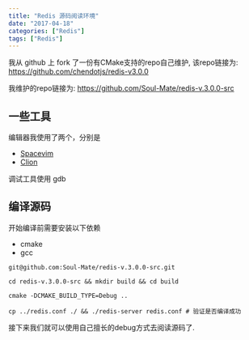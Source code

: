 ```yaml
---
title: "Redis 源码阅读环境"
date: "2017-04-18"
categories: ["Redis"]
tags: ["Redis"]
---
```


我从 github 上 fork 了一份有CMake支持的repo自己维护, 该repo链接为: https://github.com/chendotjs/redis-v3.0.0

我维护的repo链接为: https://github.com/Soul-Mate/redis-v.3.0.0-src

## 一些工具

编辑器我使用了两个，分别是

- [Spacevim](https://spacevim.org/) 
- [Clion](https://www.jetbrains.com/clion/)

调试工具使用 gdb

## 编译源码

开始编译前需要安装以下依赖

- cmake
- gcc

```shell
git@github.com:Soul-Mate/redis-v.3.0.0-src.git

cd redis-v.3.0.0-src && mkdir build && cd build

cmake -DCMAKE_BUILD_TYPE=Debug ..

cp ../redis.conf ./ && ./redis-server redis.conf # 验证是否编译成功
```

接下来我们就可以使用自己擅长的debug方式去阅读源码了.